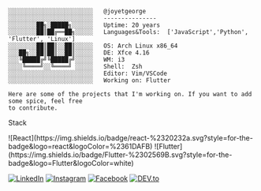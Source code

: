 ```console
░░░░░░░░░░░░░░░░░░░░░░░░   @joyetgeorge 
░░░░░░░░░░░░░░░░░░░░░░░░   ---------------
░░░░░░░░██╗░█████╗░░░░░░   Uptime: 20 years 
░░░░░░░░██║██╔══██╗░░░░░   Languages&Tools:  ['JavaScript','Python', 'Flutter', 'Linux']
░░░░░░░░██║██║░░██║░░░░░   OS: Arch Linux x86_64
░░░██╗░░██║██║░░██║░░░░░   DE: Xfce 4.16
░░░╚█████╔╝╚█████╔╝░░░░░   WM: i3
░░░░╚════╝░░╚════╝ ░░░░░   Shell:  Zsh
░░░░░░░░░░░░░░░░░░░░░░░░   Editor: Vim/VSCode
░░░░░░░░░░░░░░░░░░░░░░░░   Working on: Flutter

Here are some of the projects that I'm working on. If you want to add some spice, feel free
to contribute. 

```
<p>Stack</p>
![React](https://img.shields.io/badge/react-%2320232a.svg?style=for-the-badge&logo=react&logoColor=%2361DAFB)
![Flutter](https://img.shields.io/badge/Flutter-%2302569B.svg?style=for-the-badge&logo=Flutter&logoColor=white)

<a href="https://www.linkedin.com/in/joyetgeorge/" target="_blank"><img src="https://img.shields.io/badge/LinkedIn-%230077B5.svg?&style=flat-square&logo=linkedin&logoColor=white" alt="LinkedIn"></a>
<a href="https://www.instagram.com/joyetgeorge/" target="_blank"><img src="https://img.shields.io/badge/Instagram-%23E4405F.svg?&style=flat-square&logo=instagram&logoColor=white" alt="Instagram"></a>
<a href="https://www.facebook.com/joyet-george" target="_blank"><img src="https://img.shields.io/badge/Facebook-%231877F2.svg?&style=flat-square&logo=facebook&logoColor=white" alt="Facebook"></a>
<a href="https://dev.to/joyetgeorge" target="_blank"><img src="https://img.shields.io/badge/DEV-%230A0A0A.svg?&style=flat-square&logo=DEV.to&logoColor=white" alt="DEV.to"></a>
